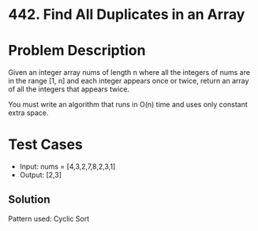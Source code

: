 # 442. Find All Duplicates in an Array

# Problem Description

Given an integer array nums of length n where all the integers of nums are in the range [1, n] and each integer appears once or twice, return an array of all the integers that appears twice.

You must write an algorithm that runs in O(n) time and uses only constant extra space.

# Test Cases

- Input: nums = [4,3,2,7,8,2,3,1]
- Output: [2,3]

## Solution

Pattern used: Cyclic Sort